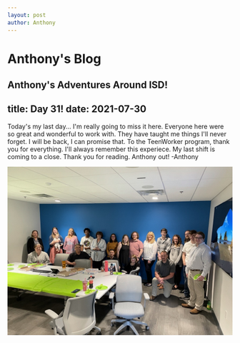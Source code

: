 ```yaml
---
layout: post
author: Anthony
---
```

# Anthony's Blog
Anthony's Adventures Around ISD!
---

title: Day 31!
date:  2021-07-30
---

Today's my last day... I'm really going to miss it here. Everyone here were so great and wonderful to work with. They have taught me things I'll never forget. I will be back, I can promise that. To the TeenWorker program, thank you for everything. I'll always remember this experiece. My last shift is coming to a close. Thank you for reading. Anthony out! -Anthony

![Thank you so much...](images/developer-pic.jpg)